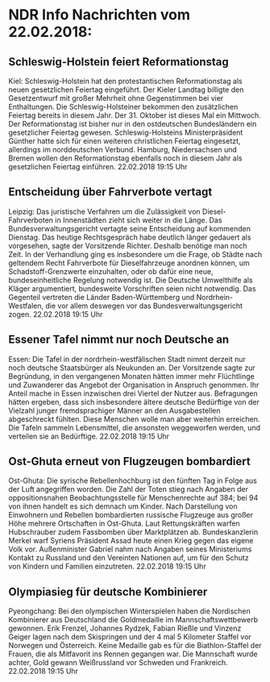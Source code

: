 # NDR Info Nachrichten vom 22.02.2018:


## Schleswig-Holstein feiert Reformationstag
Kiel:	Schleswig-Holstein hat den protestantischen Reformationstag als neuen gesetzlichen Feiertag eingeführt. Der Kieler Landtag billigte den Gesetzentwurf mit großer Mehrheit ohne Gegenstimmen bei vier Enthaltungen. Die Schleswig-Holsteiner bekommen den zusätzlichen Feiertag bereits in diesem Jahr. Der 31. Oktober ist dieses Mal ein Mittwoch. Der Reformationstag ist bisher nur in den ostdeutschen Bundesländern ein gesetzlicher Feiertag gewesen. Schleswig-Holsteins Ministerpräsident Günther hatte sich für einen weiteren christlichen Feiertag eingesetzt, allerdings im norddeutschen Verbund. Hamburg, Niedersachsen und Bremen wollen den Reformationstag ebenfalls noch in diesem Jahr als gesetzlichen Feiertag einführen. 22.02.2018 19:15 Uhr 

## Entscheidung über Fahrverbote vertagt
Leipzig:	Das juristische Verfahren um die Zulässigkeit von Diesel-Fahrverboten in Innenstädten zieht sich weiter in die Länge. Das Bundesverwaltungsgericht vertagte seine Entscheidung auf kommenden Dienstag. Das heutige Rechtsgespräch habe deutlich länger gedauert als vorgesehen, sagte der Vorsitzende Richter. Deshalb benötige man noch Zeit. In der Verhandlung ging es insbesondere um die Frage, ob Städte nach geltendem Recht Fahrverbote für Dieselfahrzeuge anordnen können, um Schadstoff-Grenzwerte einzuhalten, oder ob dafür eine neue, bundeseinheitliche Regelung notwendig ist. Die Deutsche Umwelthilfe als Kläger argumentiert, bundesweite Vorschriften seien nicht notwendig. Das Gegenteil vertreten die Länder Baden-Württemberg und Nordrhein-Westfalen, die vor allem deswegen vor das Bundesverwaltungsgericht zogen. 22.02.2018 19:15 Uhr 

## Essener Tafel nimmt nur noch Deutsche an
Essen:	Die Tafel in der nordrhein-westfälischen Stadt nimmt derzeit nur noch deutsche Staatsbürger als Neukunden an. Der Vorsitzende sagte zur Begründung, in den vergangenen Monaten hätten immer mehr Flüchtlinge und Zuwanderer das Angebot der Organisation in Anspruch genommen. Ihr Anteil mache in Essen inzwischen drei Viertel der Nutzer aus. Befragungen hätten ergeben, dass sich insbesondere ältere deutsche Bedürftige von der Vielzahl junger fremdsprachiger Männer an den Ausgabestellen abgeschreckt fühlten. Diese Menschen wolle man aber weiterhin erreichen. Die Tafeln sammeln Lebensmittel, die ansonsten weggeworfen werden, und verteilen sie an Bedürftige. 22.02.2018 19:15 Uhr 

## Ost-Ghuta erneut von Flugzeugen bombardiert
Ost-Ghuta:	Die syrische Rebellenhochburg ist den fünften Tag in Folge aus der Luft angegriffen worden. Die Zahl der Toten stieg nach Angaben der oppositionsnahen Beobachtungsstelle für Menschenrechte auf 384; bei 94 von ihnen handelt es sich demnach um Kinder. Nach Darstellung von Einwohnern und Rebellen bombardierten russische Flugzeuge aus großer Höhe mehrere Ortschaften in Ost-Ghuta. Laut Rettungskräften warfen Hubschrauber zudem Fassbomben über Marktplätzen ab. Bundeskanzlerin Merkel warf Syriens Präsident Assad heute einen Krieg gegen das eigene Volk vor. Außenminister Gabriel nahm nach Angaben seines Ministeriums Kontakt zu Russland und den Vereinten Nationen auf, um für den Schutz von Kindern und Familien einzutreten. 22.02.2018 19:15 Uhr 

## Olympiasieg für deutsche Kombinierer
Pyeongchang:	Bei den olympischen Winterspielen haben die Nordischen Kombinierer aus Deutschland die Goldmedaille im Mannschaftswettbewerb gewonnen. Erik Frenzel, Johannes Rydzek, Fabian Rießle und Vinzenz Geiger lagen nach dem Skispringen und der 4 mal 5 Kilometer Staffel vor Norwegen und Österreich. Keine Medaille gab es für die Biathlon-Staffel der Frauen, die als Mitfavorit ins Rennen gegangen war. Die Mannschaft wurde achter, Gold gewann Weißrussland vor Schweden und Frankreich. 22.02.2018 19:15 Uhr 
